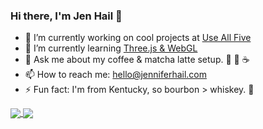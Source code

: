 ### Hi there, I'm Jen Hail 👋

- 🔭 I’m currently working on cool projects at [Use All Five](https://github.com/useallfive)
- 🌱 I’m currently learning [Three.js & WebGL](https://threejs-journey.com/)
- 💬 Ask me about my coffee & matcha latte setup. 🍵 🖤 ☕️
- 📫 How to reach me: [hello@jenniferhail.com](mailto:hello@jenniferhail.com)
- ⚡ Fun fact: I'm from Kentucky, so bourbon > whiskey. 🥃

<a href="https://github.com/jenniferhail">
  <img align="center" src="https://github-readme-stats.vercel.app/api?username=jenniferhail&show_icons=true&hide=stars,contribs" />
</a>
<a href="https://github.com/jenniferhail">
  <img align="center" src="https://github-readme-stats.vercel.app/api/top-langs/?username=jenniferhail&layout=compact" />
</a>
